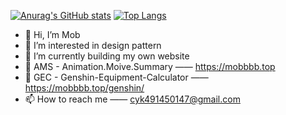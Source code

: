 [![Anurag's GitHub stats](https://github-readme-stats.vercel.app/api?username=Mobbbb&hide_title=false&hide_border=true&show_icons=true&include_all_commits=true&line_height=20&hide=stars&theme=graywhite&locale=cn)](https://github.com/Mobbbb/blog)
[![Top Langs](https://github-readme-stats.vercel.app/api/top-langs/?username=Mobbbb)](https://github.com/Mobbbb/blog)

- 👋 Hi, I’m Mob
- 👀 I’m interested in design pattern
- 🌱 I’m currently building my own website
- 🚩 AMS - Animation.Moive.Summary —— https://mobbbb.top
- 🚩 GEC - Genshin-Equipment-Calculator —— https://mobbbb.top/genshin/
- 📫 How to reach me —— cyk491450147@gmail.com

<!---
Mobbbb/Mobbbb is a ✨ special ✨ repository because its `README.md` (this file) appears on your GitHub profile.
You can click the Preview link to take a look at your changes.
--->
